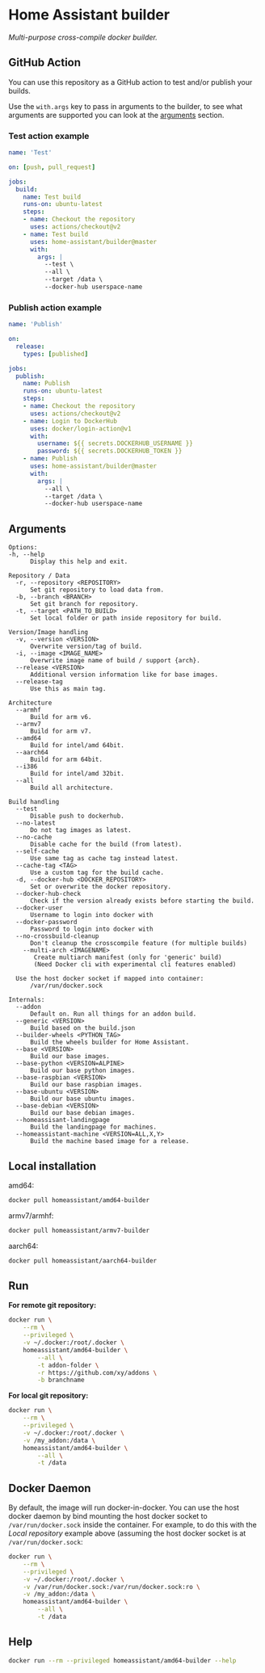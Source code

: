 # Home Assistant builder

_Multi-purpose cross-compile docker builder._

## GitHub Action

You can use this repository as a GitHub action to test and/or publish your builds.

Use the `with.args` key to pass in arguments to the builder, to see what arguments are supported you can look at the [arguments](#Arguments) section.

### Test action example

```yaml
name: 'Test'

on: [push, pull_request]

jobs:
  build:
    name: Test build
    runs-on: ubuntu-latest
    steps:
    - name: Checkout the repository
      uses: actions/checkout@v2
    - name: Test build
      uses: home-assistant/builder@master
      with:
        args: |
          --test \
          --all \
          --target /data \
          --docker-hub userspace-name
```

### Publish action example

```yaml
name: 'Publish'

on:
  release:
    types: [published]

jobs:
  publish:
    name: Publish
    runs-on: ubuntu-latest
    steps:
    - name: Checkout the repository
      uses: actions/checkout@v2
    - name: Login to DockerHub
      uses: docker/login-action@v1
      with:
        username: ${{ secrets.DOCKERHUB_USERNAME }}
        password: ${{ secrets.DOCKERHUB_TOKEN }}
    - name: Publish
      uses: home-assistant/builder@master
      with:
        args: |
          --all \
          --target /data \
          --docker-hub userspace-name
```

## Arguments

```
Options:
-h, --help
      Display this help and exit.

Repository / Data
  -r, --repository <REPOSITORY>
      Set git repository to load data from.
  -b, --branch <BRANCH>
      Set git branch for repository.
  -t, --target <PATH_TO_BUILD>
      Set local folder or path inside repository for build.

Version/Image handling
  -v, --version <VERSION>
      Overwrite version/tag of build.
  -i, --image <IMAGE_NAME>
      Overwrite image name of build / support {arch}.
  --release <VERSION>
      Additional version information like for base images.
  --release-tag
      Use this as main tag.

Architecture
  --armhf
      Build for arm v6.
  --armv7
      Build for arm v7.
  --amd64
      Build for intel/amd 64bit.
  --aarch64
      Build for arm 64bit.
  --i386
      Build for intel/amd 32bit.
  --all
      Build all architecture.

Build handling
  --test
      Disable push to dockerhub.
  --no-latest
      Do not tag images as latest.
  --no-cache
      Disable cache for the build (from latest).
  --self-cache
      Use same tag as cache tag instead latest.
  --cache-tag <TAG>
      Use a custom tag for the build cache.
  -d, --docker-hub <DOCKER_REPOSITORY>
      Set or overwrite the docker repository.
  --docker-hub-check
      Check if the version already exists before starting the build.
  --docker-user
      Username to login into docker with
  --docker-password
      Password to login into docker with
  --no-crossbuild-cleanup
      Don't cleanup the crosscompile feature (for multiple builds)
    --multi-arch <IMAGENAME>
       Create multiarch manifest (only for 'generic' build)
       (Need Docker cli with experimental cli features enabled)

  Use the host docker socket if mapped into container:
      /var/run/docker.sock

Internals:
  --addon
      Default on. Run all things for an addon build.
  --generic <VERSION>
      Build based on the build.json
  --builder-wheels <PYTHON_TAG>
      Build the wheels builder for Home Assistant.
  --base <VERSION>
      Build our base images.
  --base-python <VERSION=ALPINE>
      Build our base python images.
  --base-raspbian <VERSION>
      Build our base raspbian images.
  --base-ubuntu <VERSION>
      Build our base ubuntu images.
  --base-debian <VERSION>
      Build our base debian images.
  --homeassisant-landingpage
      Build the landingpage for machines.
  --homeassistant-machine <VERSION=ALL,X,Y>
      Build the machine based image for a release.
```

## Local installation

amd64:
```bash
docker pull homeassistant/amd64-builder
```

armv7/armhf:
```bash
docker pull homeassistant/armv7-builder
```

aarch64:
```bash
docker pull homeassistant/aarch64-builder
```

## Run

**For remote git repository:**

```bash
docker run \
	--rm \
	--privileged \
	-v ~/.docker:/root/.docker \
	homeassistant/amd64-builder \
		--all \
		-t addon-folder \
		-r https://github.com/xy/addons \
		-b branchname
```

**For local git repository:**

```bash
docker run \
	--rm \
	--privileged \
	-v ~/.docker:/root/.docker \
	-v /my_addon:/data \
	homeassistant/amd64-builder \
		--all \
		-t /data
```

## Docker Daemon

By default, the image will run docker-in-docker. You can use the host docker daemon by bind mounting the host docker socket to `/var/run/docker.sock` inside the container. For example, to do this with the _Local repository_ example above (assuming the host docker socket is at `/var/run/docker.sock`:

```bash
docker run \
	--rm \
	--privileged \
	-v ~/.docker:/root/.docker \
	-v /var/run/docker.sock:/var/run/docker.sock:ro \
	-v /my_addon:/data \
	homeassistant/amd64-builder \
		--all \
		-t /data
```

## Help

```bash
docker run --rm --privileged homeassistant/amd64-builder --help
```
